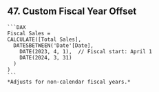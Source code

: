 ## 47. **Custom Fiscal Year Offset**  
    ```DAX
    Fiscal Sales = 
    CALCULATE([Total Sales], 
      DATESBETWEEN('Date'[Date], 
        DATE(2023, 4, 1),  // Fiscal start: April 1
        DATE(2024, 3, 31)
      )
    )
    ```
    *Adjusts for non-calendar fiscal years.*
